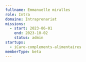 ```yaml
---
fullname: Emmanuelle miralles
role: Intra
domaine: Intraprenariat
missions:
  - start: 2023-06-01
    end: 2023-10-02
    status: admin
startups:
  - iCare-complements-alimentaires
memberType: beta
---
```


